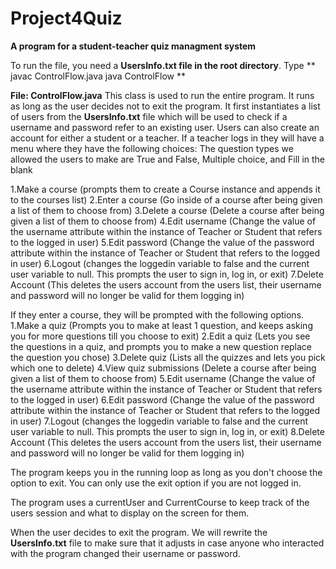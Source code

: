 # Project4Quiz

**A program for a student-teacher quiz managment system**

To run the file, you need a **UsersInfo.txt file in the root directory**. 
Type **
javac ControlFlow.java
java ControlFlow
**

**File: ControlFlow.java**
This class is used to run the entire program. It runs as long as the user decides not to exit the program. It first instantiates a list of users from the **UsersInfo.txt** file which will be used to check if a username and password refer to an existing user. Users can also create an account for either a student or a teacher. If a teacher logs in they will have a menu where they have the following choices:
The question types we allowed the users to make are True and False, Multiple choice, and Fill in the blank


1.Make a course (prompts them to create a Course instance and appends it to the courses list)
2.Enter a course (Go inside of a course after being given a list of them to choose from)
3.Delete a course (Delete a course after being given a list of them to choose from)
4.Edit username (Change the value of the username attribute within the instance of Teacher or Student that refers to the logged in user)
5.Edit password (Change the value of the password attribute within the instance of Teacher or Student that refers to the logged in user)
6.Logout (changes the loggedin variable to false and the current user variable to null. This prompts the user to sign in, log in, or exit)
7.Delete Account (This deletes the users account from the users list, their username and password will no longer be valid for them logging in)

If they enter a course, they will be prompted with the following options.
1.Make a quiz (Prompts you to make at least 1 question, and keeps asking you for more questions till you choose to exit)
2.Edit a quiz (Lets you see the questions in a quiz, and prompts you to make a new question replace the question you chose)
3.Delete quiz (Lists all the quizzes and lets you pick which one to delete)
4.View quiz submissions (Delete a course after being given a list of them to choose from)
5.Edit username (Change the value of the username attribute within the instance of Teacher or Student that refers to the logged in user)
6.Edit password (Change the value of the password attribute within the instance of Teacher or Student that refers to the logged in user)
7.Logout (changes the loggedin variable to false and the current user variable to null. This prompts the user to sign in, log in, or exit)
8.Delete Account (This deletes the users account from the users list, their username and password will no longer be valid for them logging in)

The program keeps you in the running loop as long as you don't choose the option to exit. You can only use the exit option if you are not logged in.

The program uses a currentUser and CurrentCourse to keep track of the users session and what to display on the screen for them. 

When the user decides to exit the program. We will rewrite the **UsersInfo.txt** file to make sure that it adjusts in case anyone who interacted with the program changed their username or password. 
